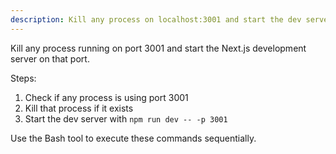 ```yaml
---
description: Kill any process on localhost:3001 and start the dev server there
---
```


Kill any process running on port 3001 and start the Next.js development server on that port.

Steps:
1. Check if any process is using port 3001
2. Kill that process if it exists
3. Start the dev server with `npm run dev -- -p 3001`

Use the Bash tool to execute these commands sequentially.
